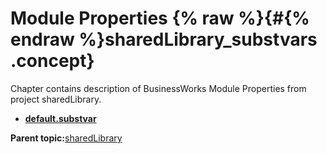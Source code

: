 # Module Properties {% raw %}{#{% endraw %}sharedLibrary_substvars .concept}

Chapter contains description of BusinessWorks Module Properties from project sharedLibrary.

-   **[default.substvar](../../../projects/sharedLibrary/META-INF/default.substvar.md)**  


**Parent topic:**[sharedLibrary](../../../projects/sharedLibrary/sharedLibrary.md)

